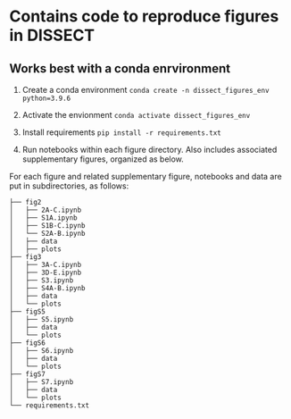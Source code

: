 # Contains code to reproduce figures in DISSECT

## Works best with a conda enrvironment
1. Create a conda environment
```conda create -n dissect_figures_env python=3.9.6```

2. Activate the envionment
```conda activate dissect_figures_env```

3. Install requirements
```pip install -r requirements.txt```

4. Run notebooks within each figure directory. Also includes associated supplementary figures, organized as below.

For each figure and related supplementary figure, notebooks and data are put in subdirectories, as follows:
```
├── fig2
│   ├── 2A-C.ipynb
│   ├── S1A.ipynb
│   ├── S1B-C.ipynb
│   └── S2A-B.ipynb
│   ├── data
│   ├── plots
├── fig3
│   ├── 3A-C.ipynb
│   ├── 3D-E.ipynb
│   ├── S3.ipynb
│   ├── S4A-B.ipynb
│   ├── data
│   └── plots
├── figS5
│   ├── S5.ipynb
│   ├── data
│   └── plots
├── figS6
│   ├── S6.ipynb
│   ├── data
│   └── plots
├── figS7
│   ├── S7.ipynb
│   ├── data
│   └── plots
└── requirements.txt
```


